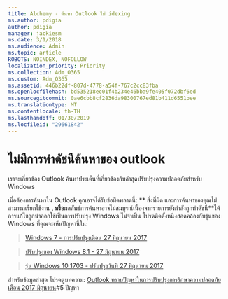 ```yaml
---
title: Alchemy - ค้นหา Outlook ไม่ idexing
ms.author: pdigia
author: pdigia
manager: jackiesm
ms.date: 3/1/2018
ms.audience: Admin
ms.topic: article
ROBOTS: NOINDEX, NOFOLLOW
localization_priority: Priority
ms.collection: Adm_O365
ms.custom: Adm_O365
ms.assetid: 446b22df-807d-4778-a54f-767c2cc83fba
ms.openlocfilehash: bd535218ec01f4b234e46bba9fe405f072dbf6ed
ms.sourcegitcommit: 0ae6cbb8cf2836da98300767ed81b411d6551bee
ms.translationtype: MT
ms.contentlocale: th-TH
ms.lasthandoff: 01/30/2019
ms.locfileid: "29661842"
---
```

# <a name="outlook-search-not-indexing"></a>ไม่มีการทำดัชนีค้นหาของ outlook

เราจะเกี่ยวข้อง Outlook ค้นหาประเด็นที่เกี่ยวข้องกับล่าสุดปรับปรุงความปลอดภัยสำหรับ Windows
  
เมื่อต้องการค้นหาใน Outlook คุณอาจได้รับข้อผิดพลาดนี้: ** สิ่งที่ผิด และการค้นหาของคุณไม่สามารถเรียกใช้งาน **, หรือ**ผลลัพธ์การค้นหาอาจไม่สมบูรณ์เนื่องจากรายการยังกำลังถูกทำดัชนี**ได้ การแก้ไขถูกนำออกใช้เป็นการปรับปรุง Windows ไม่จำเป็น โปรดติดตั้งหนึ่งสอดคล้องกับรุ่นของ Windows ที่คุณจะเห็นปัญหานี้ใน: 
  
> [Windows 7 - การปรับปรุงเดือน 27 มิถุนายน 2017](https://support.office.com/article/https://support.microsoft.com/kb/4022168.aspx)
    
> [ปรับปรุงของ Windows 8.1 - 27 มิถุนายน 2017](https://support.office.com/article/https://support.microsoft.com/kb/4022720.aspx)
    
> [รุ่น Windows 10 1703 - ปรับปรุงวันที่ 27 มิถุนายน 2017](https://support.office.com/article/https://support.microsoft.com/kb/4022716.aspx)
    
สำหรับข้อมูลล่าสุด โปรดดูบทความ: [Outlook ทราบปัญหาในการปรับปรุงการรักษาความปลอดภัยเดือน 2017 มิถุนายน](https://support.office.com/article/https://support.office.com/article/Outlook-known-issues-in-the-June-2017-security-updates-3F6DBFFD-8505-492D-B19F-B3B89369ED9B.aspx)#5 ปัญหา 
  

